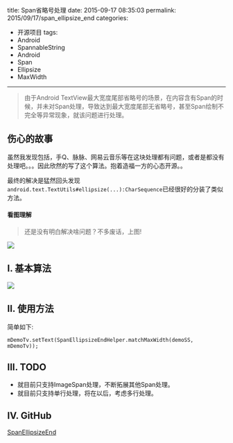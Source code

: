 title: Span省略号处理
date: 2015-09-17 08:35:03
permalink: 2015/09/17/span_ellipsize_end
categories:
- 开源项目
tags:
- Android
- SpannableString
- Android
- Span
- Ellipsize
- MaxWidth

---

> 由于Android TextView最大宽度尾部省略号的场景，在内容含有Span的时候，并未对Span处理，导致达到最大宽度尾部无省略号，甚至Span绘制不完全等异常现象，就该问题进行处理。

<!-- more -->

## 伤心的故事

虽然我发现包括，手Q、脉脉、网易云音乐等在这块处理都有问题，或者是都没有处理吧。。。因此欣然的写了这个算法。抱着造福一方的心态开源。。

最终的解决是猛然回头发现`android.text.TextUtils#ellipsize(...):CharSequence`已经很好的分装了类似方法。

#### 看图理解

> 还是没有明白解决啥问题？不多废话，上图!

![](https://raw.githubusercontent.com/lingochamp/SpanEllipsizeEnd/master/imgs/demo.jpg)

## I. 基本算法

![](https://raw.githubusercontent.com/lingochamp/SpanEllipsizeEnd/master/imgs/algorithm.jpg)

## II. 使用方法

简单如下:

```
mDemoTv.setText(SpanEllipsizeEndHelper.matchMaxWidth(demoSS, mDemoTv));
```

## III. TODO

- 就目前只支持ImageSpan处理，不断拓展其他Span处理。
- 就目前只支持单行处理，将在以后，考虑多行处理。

## IV. GitHub

[SpanEllipsizeEnd](https://github.com/lingochamp/SpanEllipsizeEnd)
